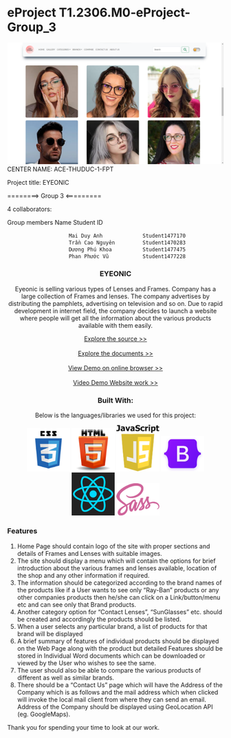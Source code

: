 # eProject T1.2306.M0-eProject-Group_3
<div>
<img src="https://github.com/Nguyen99QT/eyeonic/blob/main/src/Readme-image/Home%20page%20model.png"/>
</div>
CENTER NAME: ACE-THUDUC-1-FPT

Project title: EYEONIC

========> Group 3 <=========

4 collaborators:

Group members Name Student ID

                        Mai Duy Anh             Student1477170
                        Trần Cao Nguyên         Student1470283
                        Dương Phú Khoa          Student1477475
                        Phan Phước Vũ           Student1477228
 

<div align="center">
<h3 color="red">EYEONIC</h3>
  <p>Eyeonic is selling various types of Lenses and Frames. Company has a large
collection of Frames and lenses. The company advertises by distributing the
pamphlets, advertising on television and so on. Due to rapid development in internet
field, the company decides to launch a website where people will get all the
information about the various products available with them easily.</p>
<a href="https://github.com/Nguyen99QT/eyeonic" target="_bland">Explore the source >> <a/>
  <br/><br/>
<a href="https://github.com/Nguyen99QT/eyeonic/tree/main/Review" target="_blank">Explore the documents >></a>
  <br/>
  <br/>
  <div>
    <a target="_blank" href="https://eyeonic.vercel.app/">
      View Demo on online browser >>
    </a>
  </div>
<br/>
  
  <div>
    <a target="_blank" href="https://www.youtube.com/watch?v=i9kuqzojEL8">
      Video Demo Website work >>
    </a>
  </div>
  <h3>Built With:</h3>
  <p>Below is the languages/libraries we used for this project:</p>
  <div>
    <img src="https://github.com/Nguyen99QT/eyeonic/blob/main/src/Readme-image/css3.png" width="100px" alt="html5-icon"/>
    <img src="https://github.com/Nguyen99QT/eyeonic/blob/main/src/Readme-image/html5-icon.png" width="100px" alt="html5-icon"/>
    <img src="https://github.com/Nguyen99QT/eyeonic/blob/main/src/Readme-image/javascript.png" width="100px" alt="html5-icon"/>
    <img src="https://github.com/Nguyen99QT/eyeonic/blob/main/src/Readme-image/boostrap.png" width="100px" alt="html5-icon"/>
    <img src="https://github.com/Nguyen99QT/eyeonic/blob/main/src/Readme-image/react.png" width="100px" alt="html5-icon"/>
    <img src="https://github.com/Nguyen99QT/eyeonic/blob/main/src/Readme-image/scss.png" width="100px" alt="html5-icon"/>
  </div>
</div>
<div>
  <h3>Features</h3>
  <ol>
    <li> Home Page should contain logo of the site with proper sections and details of
Frames and Lenses with suitable images.</li>
    <li>The site should display a menu which will contain the options for brief
introduction about the various frames and lenses available, location of the
shop and any other information if required.</li>
    <li>The information should be categorized according to the brand names of the
products like if a User wants to see only “Ray-Ban” products or any other
companies products then he/she can click on a Link/button/menu etc and can
see only that Brand products.</li>
    <li>Another category option for “Contact Lenses”, “SunGlasses” etc. should be
created and accordingly the products should be listed.</li>
    <li>When a user selects any particular brand, a list of products for that brand will
be displayed</li>
    <li>A brief summary of features of individual products should be displayed on the
Web Page along with the product but detailed Features should be stored in
Individual Word documents which can be downloaded or viewed by the User
who wishes to see the same.</li>
    <li>The user should also be able to compare the various products of different as
well as similar brands.</li>
    <li>There should be a “Contact Us” page which will have the Address of the
Company which is as follows and the mail address which when clicked will
invoke the local mail client from where they can send an email. Address of the
Company should be displayed using GeoLocation API (eg. GoogleMaps).</li>
  </ol>
</div>



Thank you for spending your time to look at our work.
